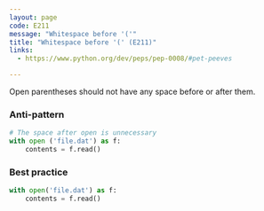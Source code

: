 ```yaml
---
layout: page
code: E211
message: "Whitespace before '('"
title: "Whitespace before '(' (E211)"
links:
  - https://www.python.org/dev/peps/pep-0008/#pet-peeves

---
```


Open parentheses should not have any space before or after them.

### Anti-pattern

```python
# The space after open is unnecessary
with open ('file.dat') as f:
    contents = f.read()
```

### Best practice

```python
with open('file.dat') as f:
    contents = f.read()
```
